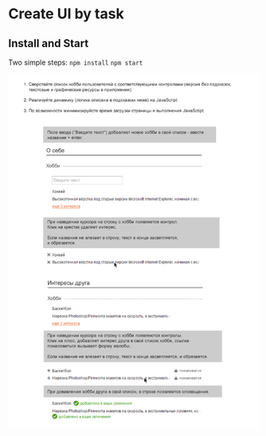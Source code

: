 # Create UI by task
## Install and Start

Two simple steps:
`npm install`
`npm start`

![Task](/task/tips.png?raw=true "Task")
